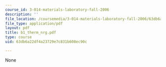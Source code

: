 ```yaml
---
course_id: 3-014-materials-laboratory-fall-2006
description: ''
file_location: /coursemedia/3-014-materials-laboratory-fall-2006/63db6a22df4a23729e7c831b608ec90c_b1_therm_nrg.pdf
file_type: application/pdf
layout: pdf
title: b1_therm_nrg.pdf
type: course
uid: 63db6a22df4a23729e7c831b608ec90c

---
```

None